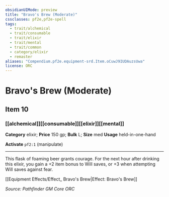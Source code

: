 ```yaml
---
obsidianUIMode: preview
title: "Bravo's Brew (Moderate)"
cssclasses: pf2e,pf2e-spell
tags:
  - trait/alchemical
  - trait/consumable
  - trait/elixir
  - trait/mental
  - trait/common
  - category/elixir
  - remaster
aliases: "Compendium.pf2e.equipment-srd.Item.oCuwJ9IUDAuzsUwa"
license: ORC
---
```

# Bravo's Brew (Moderate)
## Item 10
### [[alchemical]][[consumable]][[elixir]][[mental]]

**Category** elixir; 
**Price** 150 gp; 
**Bulk** L; **Size** med
**Usage** held-in-one-hand

**Activate** `pf2:1` (manipulate)

* * *

This flask of foaming beer grants courage. For the next hour after drinking this elixir, you gain a +2 item bonus to Will saves, or +3 when attempting Will saves against fear.

[[Equipment Effects/Effect_ Bravo's Brew|Effect: Bravo's Brew]]

*Source: Pathfinder GM Core*
*ORC*